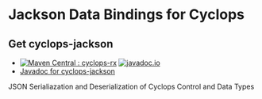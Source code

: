 # Jackson Data Bindings for Cyclops 

## Get cyclops-jackson


* [![Maven Central : cyclops-rx](https://maven-badges.herokuapp.com/maven-central/com.oath.cyclops/cyclops-jackson-integration/badge.svg)](https://maven-badges.herokuapp.com/maven-central/com.aol.cyclops/cyclops-rx)   [![javadoc.io](https://javadocio-badges.herokuapp.com/com.aol.cyclops/cyclops-rx/badge.svg)](https://javadocio-badges.herokuapp.com/com.aol.cyclops/cyclops-rx)
* [Javadoc for cyclops-jackson](http://www.javadoc.io/doc/com.oath.cyclops/cyclops-cyclops-jackson-integration)


JSON Serialiazation and Deserialization of Cyclops Control and Data Types
